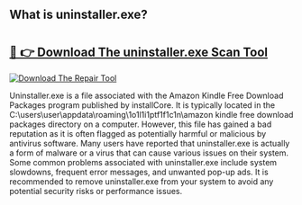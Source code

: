 ## What is uninstaller.exe? 

# <h2><a href="https://exedetect.com/download.php?uninstaller.exe">🔗 👉 Download The uninstaller.exe Scan Tool</a></h2>

[![Download The Repair Tool](https://exedetect.com/download-button.jpg)](https://exedetect.com/download.php?uninstaller.exe)

Uninstaller.exe is a file associated with the Amazon Kindle Free Download Packages program published by installCore. It is typically located in the C:\users\user\appdata\roaming\1o1l1i1ptf1f1c1n\amazon kindle free download packages directory on a computer. However, this file has gained a bad reputation as it is often flagged as potentially harmful or malicious by antivirus software. Many users have reported that uninstaller.exe is actually a form of malware or a virus that can cause various issues on their system. Some common problems associated with uninstaller.exe include system slowdowns, frequent error messages, and unwanted pop-up ads. It is recommended to remove uninstaller.exe from your system to avoid any potential security risks or performance issues.